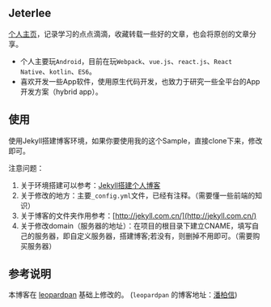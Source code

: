 ## Jeterlee

[个人主页](https://Jeterlee.github.io)，记录学习的点点滴滴，收藏转载一些好的文章，也会将原创的文章分享。

- 个人主要玩`Android`，目前在玩`Webpack`、`vue.js`、`react.js`、`React Native`、`kotlin`、`ES6`。
- 喜欢开发一些App软件，使用原生代码开发，也致力于研究一些全平台的App开发方案（hybrid app）。


## 使用

使用Jekyll搭建博客环境，如果你要使用我的这个Sample，直接clone下来，修改即可。

注意问题：
1. 关于环境搭建可以参考：[Jekyll搭建个人博客](http://baixin.io/2016/10/jekyll_tutorials1/)
2. 关于修改的地方：主要`_config.yml`文件，已经有注释。（需要懂一些前端的知识）
3. 关于博客的文件夹作用参考：[http://jekyll.com.cn/](http://jekyll.com.cn/)
4. 关于修改domain（服务器的地址）：在项目的根目录下建立CNAME，填写自己的服务器，即自定义服务器，搭建博客;若没有，则删掉不用即可。（需要购买服务器）


## 参考说明

本博客在 [leopardpan](https://github.com/leopardpan/leopardpan.github.io) 基础上修改的。 (`leopardpan` 的博客地址：[潘柏信](http://baixin.io)) 
